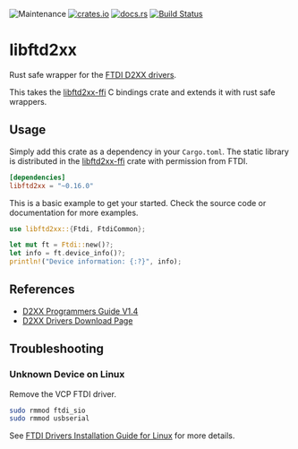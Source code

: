 ![Maintenance](https://img.shields.io/badge/maintenance-as--is-yellow.svg)
[![crates.io](https://img.shields.io/crates/v/libftd2xx.svg)](https://crates.io/crates/libftd2xx)
[![docs.rs](https://docs.rs/libftd2xx/badge.svg)](https://docs.rs/libftd2xx/)
[![Build Status](https://travis-ci.com/newAM/libftd2xx-rs.svg?branch=master)](https://travis-ci.com/newAM/libftd2xx-rs)

# libftd2xx

Rust safe wrapper for the [FTDI D2XX drivers].

This takes the [libftd2xx-ffi] C bindings crate and extends it with rust
safe wrappers.

## Usage
Simply add this crate as a dependency in your `Cargo.toml`.
The static library is distributed in the [libftd2xx-ffi] crate with
permission from FTDI.

```toml
[dependencies]
libftd2xx = "~0.16.0"
```

This is a basic example to get your started.
Check the source code or documentation for more examples.
```rust
use libftd2xx::{Ftdi, FtdiCommon};

let mut ft = Ftdi::new()?;
let info = ft.device_info()?;
println!("Device information: {:?}", info);
```

## References

* [D2XX Programmers Guide V1.4]
* [D2XX Drivers Download Page]

## Troubleshooting
### Unknown Device on Linux
Remove the VCP FTDI driver.
```bash
sudo rmmod ftdi_sio
sudo rmmod usbserial
```
See [FTDI Drivers Installation Guide for Linux] for more details.

[D2XX Drivers Download Page]: https://www.ftdichip.com/Drivers/D2XX.htm
[D2xx Programmers Guide V1.4]: https://www.ftdichip.com/Support/Documents/ProgramGuides/D2XX_Programmer's_Guide(FT_000071).pdf
[FTDI D2XX drivers]: https://www.ftdichip.com/Drivers/D2XX.htm
[FTDI Drivers Installation Guide for Linux]: http://www.ftdichip.cn/Support/Documents/AppNotes/AN_220_FTDI_Drivers_Installation_Guide_for_Linux.pdf
[libftd2xx-ffi]: https://github.com/newAM/libftd2xx-ffi-rs
